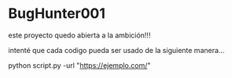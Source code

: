 ﻿# BugHunter001
 este proyecto quedo abierta a la ambición!!!


intenté que cada codigo pueda ser usado de la siguiente manera...


python script.py -url "https://ejemplo.com/"
